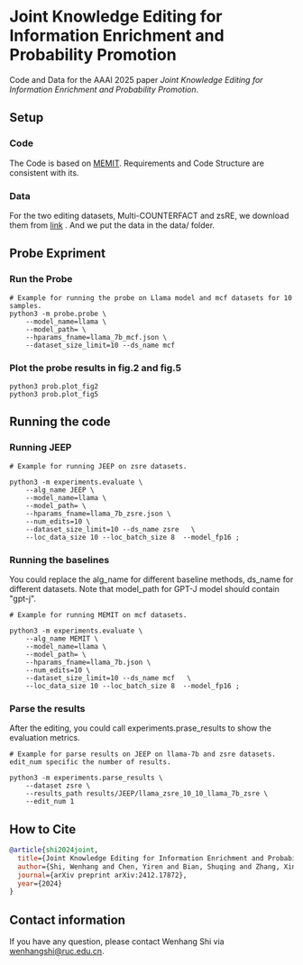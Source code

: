 # Joint Knowledge Editing for Information Enrichment and Probability Promotion

Code and Data for the AAAI 2025 paper *Joint Knowledge Editing for Information Enrichment and Probability Promotion*.

## Setup

### Code
The Code is based on [MEMIT](https://github.com/kmeng01/memit). Requirements and Code Structure are consistent with its.

### Data
For the two editing datasets, Multi-COUNTERFACT and zsRE, we download them from [link](https://memit.baulab.info/data/dsets) .
And we put the data in the data/ folder.


## Probe Expriment

### Run the Probe

```
# Example for running the probe on Llama model and mcf datasets for 10 samples.
python3 -m probe.probe \
    --model_name=llama \
    --model_path= \
    --hparams_fname=llama_7b_mcf.json \
    --dataset_size_limit=10 --ds_name mcf   
```

### Plot the probe results in fig.2 and fig.5

```
python3 prob.plot_fig2
python3 prob.plot_fig5
```



## Running the code


### Running JEEP

```
# Example for running JEEP on zsre datasets.

python3 -m experiments.evaluate \
    --alg_name JEEP \
    --model_name=llama \
    --model_path= \
    --hparams_fname=llama_7b_zsre.json \
    --num_edits=10 \
    --dataset_size_limit=10 --ds_name zsre   \
    --loc_data_size 10 --loc_batch_size 8  --model_fp16 ;
```

### Running the baselines

You could replace the alg_name for different baseline methods, ds_name for different datasets.
Note that model_path for GPT-J model should contain "gpt-j".

```
# Example for running MEMIT on mcf datasets.

python3 -m experiments.evaluate \
    --alg_name MEMIT \
    --model_name=llama \
    --model_path= \
    --hparams_fname=llama_7b.json \
    --num_edits=10 \
    --dataset_size_limit=10 --ds_name mcf   \
    --loc_data_size 10 --loc_batch_size 8  --model_fp16 ;
```





### Parse the results

After the editing, you could call experiments.prase_results to show the evaluation metrics.

```
# Example for parse results on JEEP on llama-7b and zsre datasets. edit_num specific the number of results.

python3 -m experiments.parse_results \
    --dataset zsre \
    --results_path results/JEEP/llama_zsre_10_10_llama_7b_zsre \
    --edit_num 1 
```

## How to Cite

```bibtex
@article{shi2024joint,
  title={Joint Knowledge Editing for Information Enrichment and Probability Promotion},
  author={Shi, Wenhang and Chen, Yiren and Bian, Shuqing and Zhang, Xinyi and Zhao, Zhe and Hu, Pengfei and Lu, Wei and Du, Xiaoyong},
  journal={arXiv preprint arXiv:2412.17872},
  year={2024}
}
```

## Contact information

If you have any question, please contact Wenhang Shi via wenhangshi@ruc.edu.cn.
